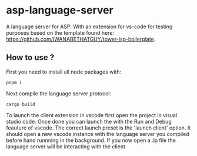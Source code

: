 # asp-language-server
 A language server for ASP. With an extension for vs-code for testing purposes based on the template found here: https://github.com/IWANABETHATGUY/tower-lsp-boilerplate.

## How to use ?

First you need to install all node packages with:
```console
pnpm i
```

Next compile the language server protocol:
```console
cargo build
```

To launch the client extension in vscode first open the project in visual studio code.
Once done you can launch the with the Run and Debug feauture of vscode. The correct launch preset is the 'launch client' option.
It should open a new vscode instance with the language server you compiled before hand runnning in the background.
If you now open a .lp file the language server will be interacting with the client.
